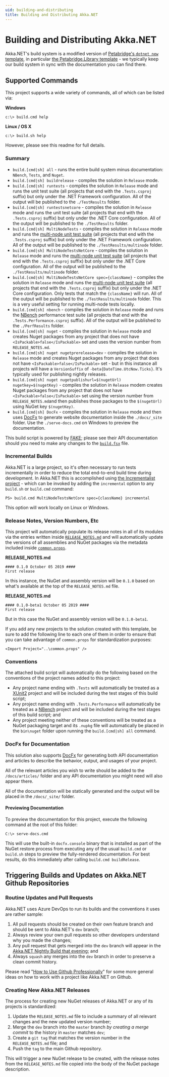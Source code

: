```yaml
---
uid: building-and-distributing
title: Building and Distributing Akka.NET
---
```


# Building and Distributing Akka.NET

Akka.NET's build system is a modified version of [Petabridge's `dotnet new` template](https://github.com/petabridge/petabridge-dotnet-new), in particular [the Petabridge.Library template](https://github.com/petabridge/Petabridge.Library/) - we typically keep our build system in sync with the documentation you can find there.

## Supported Commands

This project supports a wide variety of commands, all of which can be listed via:

**Windows**
```
c:\> build.cmd help
```

**Linux / OS X**
```
c:\> build.sh help
```

However, please see this readme for full details.

### Summary

* `build.[cmd|sh] all` - runs the entire build system minus documentation: `NBench`, `Tests`, and `Nuget`.
* `build.[cmd|sh] buildrelease` - compiles the solution in `Release` mode.
* `build.[cmd|sh] runtests` - compiles the solution in `Release` mode and runs the unit test suite (all projects that end with the `.Tests.csproj` suffix) but only under the .NET Framework configuration. All of the output will be published to the `./TestResults` folder.
* `build.[cmd|sh] runtestsnetcore` - compiles the solution in `Release` mode and runs the unit test suite (all projects that end with the `.Tests.csproj` suffix) but only under the .NET Core configuration. All of the output will be published to the `./TestResults` folder.
* `build.[cmd|sh] MultiNodeTests` - compiles the solution in `Release` mode and runs the [multi-node unit test suite](../articles/testing/multi-node-testing.md) (all projects that end with the `.Tests.csproj` suffix) but only under the .NET Framework configuration. All of the output will be published to the `./TestResults/multinode` folder.
* `build.[cmd|sh] MultiNodeTestsNetCore` - compiles the solution in `Release` mode and runs the [multi-node unit test suite](../articles/testing/multi-node-testing.md) (all projects that end with the `.Tests.csproj` suffix) but only under the .NET Core configuration. All of the output will be published to the `./TestResults/multinode` folder.
* `build.[cmd|sh] MultiNodeTestsNetCore spec={className}` - compiles the solution in `Release` mode and runs the [multi-node unit test suite](../articles/testing/multi-node-testing.md) (all projects that end with the `.Tests.csproj` suffix) but only under the .NET Core configuration. Only tests that match the `{className}` will run. All of the output will be published to the `./TestResults/multinode` folder. This is a very useful setting for running multi-node tests locally.
* `build.[cmd|sh] nbench` - compiles the solution in `Release` mode and runs the [NBench](https://nbench.io/) performance test suite (all projects that end with the `.Tests.Performance.csproj` suffix). All of the output will be published to the `./PerfResults` folder.
* `build.[cmd|sh] nuget` - compiles the solution in `Release` mode and creates Nuget packages from any project that does not have `<IsPackable>false</IsPackable>` set and uses the version number from `RELEASE_NOTES.md`.
* `build.[cmd|sh] nuget nugetprerelease=dev` - compiles the solution in `Release` mode and creates Nuget packages from any project that does not have `<IsPackable>false</IsPackable>` set - but in this instance all projects will have a `VersionSuffix` of `-beta{DateTime.UtcNow.Ticks}`. It's typically used for publishing nightly releases.
* `build.[cmd|sh] nuget nugetpublishurl=$(nugetUrl) nugetkey=$(nugetKey)` - compiles the solution in `Release` modem creates Nuget packages from any project that does not have `<IsPackable>false</IsPackable>` set using the version number from `RELEASE_NOTES.md`and then publishes those packages to the `$(nugetUrl)` using NuGet key `$(nugetKey)`.
* `build.[cmd|sh] DocFx` - compiles the solution in `Release` mode and then uses [DocFx](http://dotnet.github.io/docfx/) to generate website documentation inside the `./docs/_site` folder. Use the `./serve-docs.cmd` on Windows to preview the documentation.

This build script is powered by [FAKE](https://fake.build/); please see their API documentation should you need to make any changes to the [`build.fsx`](build.fsx) file.

### Incremental Builds

Akka.NET is a large project, so it's often necessary to run tests incrementally in order to reduce the total end-to-end build time during development. In Akka.NET this is accomplished using [the Incrementalist project](https://github.com/petabridge/Incrementalist) - which can be invoked by adding the `incremental` option to any `build.sh` or `build.cmd` command:

```
PS> build.cmd MultiNodeTestsNetCore spec={className} incremental
```

This option will work locally on Linux or Windows.

### Release Notes, Version Numbers, Etc

This project will automatically populate its release notes in all of its modules via the entries written inside [`RELEASE_NOTES.md`](RELEASE_NOTES.md) and will automatically update the versions of all assemblies and NuGet packages via the metadata included inside [`common.props`](src/common.props).

**RELEASE_NOTES.md**
```
#### 0.1.0 October 05 2019 ####
First release
```

In this instance, the NuGet and assembly version will be `0.1.0` based on what's available at the top of the `RELEASE_NOTES.md` file.

**RELEASE_NOTES.md**
```
#### 0.1.0-beta1 October 05 2019 ####
First release
```

But in this case the NuGet and assembly version will be `0.1.0-beta1`.

If you add any new projects to the solution created with this template, be sure to add the following line to each one of them in order to ensure that you can take advantage of `common.props` for standardization purposes:

```
<Import Project="..\common.props" />
```

### Conventions

The attached build script will automatically do the following based on the conventions of the project names added to this project:

* Any project name ending with `.Tests` will automatically be treated as a [XUnit2](https://xunit.github.io/) project and will be included during the test stages of this build script;
* Any project name ending with `.Tests.Performance` will automatically be treated as a [NBench](https://github.com/petabridge/NBench) project and will be included during the test stages of this build script; and
* Any project meeting neither of these conventions will be treated as a NuGet packaging target and its `.nupkg` file will automatically be placed in the `bin\nuget` folder upon running the `build.[cmd|sh] all` command.

### DocFx for Documentation

This solution also supports [DocFx](http://dotnet.github.io/docfx/) for generating both API documentation and articles to describe the behavior, output, and usages of your project. 

All of the relevant articles you wish to write should be added to the `/docs/articles/` folder and any API documentation you might need will also appear there.

All of the documentation will be statically generated and the output will be placed in the `/docs/_site/` folder. 

#### Previewing Documentation

To preview the documentation for this project, execute the following command at the root of this folder:

```
C:\> serve-docs.cmd
```

This will use the built-in `docfx.console` binary that is installed as part of the NuGet restore process from executing any of the usual `build.cmd` or `build.sh` steps to preview the fully-rendered documentation. For best results, do this immediately after calling `build.cmd buildRelease`.

## Triggering Builds and Updates on Akka.NET Github Repositories

### Routine Updates and Pull Requests

Akka.NET uses Azure DevOps to run its builds and the conventions it uses are rather sample:

1. All pull requests should be created on their own feature branch and should be sent to Akka.NET's `dev` branch;
2. Always review your own pull requests so other developers understand why you made the changes;
3. Any pull request that gets merged into the `dev` branch will appear in the [Akka.NET Nightly Build that evening](../getting-access-to-nightly-builds.md); and
4. Always `squash` any merges into the `dev` branch in order to preserve a clean commit history.

Please read "[How to Use Github Professionally](https://petabridge.com/blog/use-github-professionally/)" for some more general ideas on how to work with a project like Akka.NET on Github.

### Creating New Akka.NET Releases

The process for creating new NuGet releases of Akka.NET or any of its projects is standardized:

1. Update the `RELEASE_NOTES.md` file to include a summary of all relevant changes and the new updated version number;
2. Merge the `dev` branch into the `master` branch _by creating a merge commit_ to the history in `master` matches `dev`;
3. Create a `git tag` that matches the version number in the `RELEASE_NOTES.md` file; and
4. Push the `tag` to the main Github repository.

This will trigger a new NuGet release to be created, with the release notes from the `RELEASE_NOTES.md` file copied into the body of the NuGet package description.
